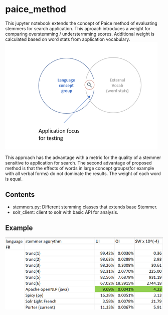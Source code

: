# paice_method
This jupyter notebook extends the concept of Paice method of evaluating stemmers for search application. This aproach introduces a weight for comparing overstemming / understermming scores. Additional weight is calculated based on 
word stats from application vocabulary. 
![img.png](img.png)

This approach has the advantage with a metric for the quality of a stemmer sensitive to application for search. 
The second advantage of proposed method is that the effects of words in large concept groups(for example with all verbal forms)
do not dominate the results. The weight of each word is equal. 

## Contents

- stemmers.py: Different stemming classes that extends base Stemmer.
- solr_client: client to solr with basic API for analysis.

## Example

![report1.png](report1.png)

